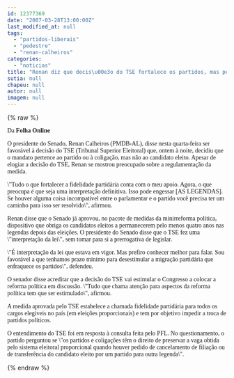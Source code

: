 ```yaml
---
id: 12377369
date: "2007-03-28T13:00:00Z"
last_modified_at: null
tags:
  - "partidos-liberais"
  - "pedestre"
  - "renan-calheiros"
categories:
  - "noticias"
title: "Renan diz que decis\u00e3o do TSE fortalece os partidos, mas pede cautela "
sutia: null
chapeu: null
autor: null
imagem: null
---
```

{% raw %}
<p><P><FONT face=Verdana>Da<STRONG> Folha Online</STRONG></FONT></P></p>
<p><P><FONT face=Verdana>O presidente do Senado, Renan Calheiros (PMDB-AL), disse nesta quarta-feira ser favorável à decisão do TSE (Tribunal Superior Eleitoral) que, ontem à noite, decidiu que o mandato pertence ao partido ou à coligação, mas não ao candidato eleito. Apesar de elogiar a decisão do TSE, Renan se mostrou preocupado sobre a regulamentação da medida.</FONT></P></p>
<p><P><FONT face=Verdana>\"Tudo o que fortalecer a fidelidade partidária conta com o meu apoio. Agora, o que preocupa é que seja uma interpretação definitiva. Isso pode engessar [AS LEGENDAS]. Se houver alguma coisa incompatível entre o parlamentar e o partido você precisa ter um caminho para isso ser resolvido\", afirmou.</FONT></P></p>
<p><P><FONT face=Verdana>Renan disse que o Senado já aprovou, no pacote de medidas da minirreforma política, dispositivo que obriga os candidatos eleitos a permanecerem pelo menos quatro anos nas legendas depois das eleições. O presidente do Senado disse que o TSE fez uma \"interpretação da lei\", sem tomar para si a prerrogativa de legislar.</FONT></P></p>
<p><P><FONT face=Verdana>\"É interpretação da lei que estava em vigor. Mas prefiro conhecer melhor para falar. Sou favorável a que tenhamos prazo mínimo para desestimular a migração partidária que enfraquece os partidos\", defendeu.</FONT></P></p>
<p><P><FONT face=Verdana>O senador disse acreditar que a decisão do TSE vai estimular o Congresso a colocar a reforma política em discussão. \"Tudo que chama atenção para aspectos da reforma política tem que ser estimulado\", afirmou.</FONT></P></p>
<p><P><FONT face=Verdana>A medida aprovada pelo TSE estabelece a chamada fidelidade partidária para todos os cargos elegíveis no país (em eleições proporcionais) e tem por objetivo impedir a troca de partidos políticos.</FONT></P></p>
<p><P><FONT face=Verdana>O entendimento do TSE foi em resposta à consulta feita pelo PFL. No questionamento, o partido perguntou se \"os partidos e coligações têm o direito de preservar a vaga obtida pelo sistema eleitoral proporcional quando houver pedido de cancelamento de filiação ou de transferência do candidato eleito por um partido para outra legenda\".</FONT></P> </p>
{% endraw %}